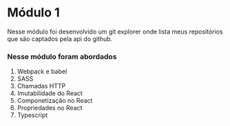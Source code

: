 # Módulo 1

Nesse módulo foi desenvolvido um git explorer onde lista meus repositórios que são captados pela api do github.

### Nesse módulo foram abordados

1. Webpack e babel
2. SASS
3. Chamadas HTTP
4. Imutabilidade do React
5. Componetização no React
6. Propriedades no React
7. Typescript
